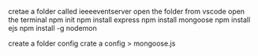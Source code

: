 cretae a folder called ieeeeventserver
open the folder from vscode
open the terminal
npm init
npm install express
npm install mongoose
npm install ejs
npm install -g nodemon

<!--SESSION 2-->



create a folder config
crate a config > mongoose.js

